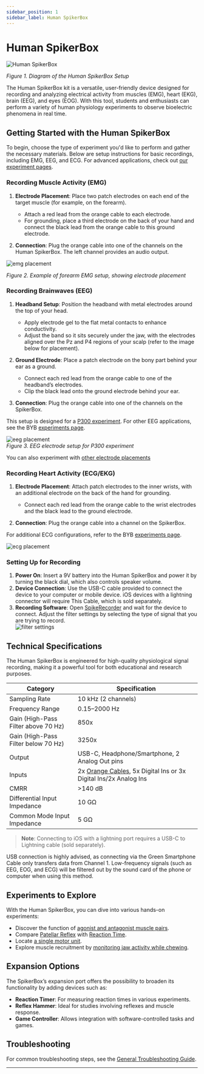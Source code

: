 ```yaml
---
sidebar_position: 1
sidebar_label: Human SpikerBox
---
```


# Human SpikerBox

![Human SpikerBox](./diagram.png)

*Figure 1. Diagram of the Human SpikerBox Setup*

The Human SpikerBox kit is a versatile, user-friendly device designed for recording and analyzing electrical activity from muscles (EMG), heart (EKG), brain (EEG), and eyes (EOG). With this tool, students and enthusiasts can perform a variety of human physiology experiments to observe bioelectric phenomena in real time.

## Getting Started with the Human SpikerBox ##

To begin, choose the type of experiment you'd like to perform and gather the necessary materials. Below are setup instructions for basic recordings, including EMG, EEG, and ECG. For advanced applications, check out [our experiment pages](#experiments).

### Recording Muscle Activity (EMG) ###

1. **Electrode Placement**: Place two patch electrodes on each end of the target muscle (for example, on the forearm).
   - Attach a red lead from the orange cable to each electrode.  
   - For grounding, place a third electrode on the back of your hand and connect the black lead from the orange cable to this ground electrode.
   
2. **Connection**: Plug the orange cable into one of the channels on the Human SpikerBox. The left channel provides an audio output.

![emg placement](./EMG_electrode_placement.png)

*Figure 2. Example of forearm EMG setup, showing electrode placement*

### Recording Brainwaves (EEG) ###

1. **Headband Setup**: Position the headband with metal electrodes around the top of your head.
   - Apply electrode gel to the flat metal contacts to enhance conductivity.  
   - Adjust the band so it sits securely under the jaw, with the electrodes aligned over the Pz and P4 regions of your scalp (refer to the image below for placement).
   
2. **Ground Electrode**: Place a patch electrode on the bony part behind your ear as a ground.
   - Connect each red lead from the orange cable to one of the headband’s electrodes.  
   - Clip the black lead onto the ground electrode behind your ear.
   
3. **Connection**: Plug the orange cable into one of the channels on the SpikerBox.

This setup is designed for a [P300 experiment](https://backyardbrains.com/experiments/p300). For other EEG applications, see the BYB [experiments page](#experiments).

![eeg placement](./EEG_placement.png)  
*Figure 3. EEG electrode setup for P300 experiment*

You can also experiment with [other electrode placements](https://en.wikipedia.org/wiki/10%E2%80%9320_system_(EEG))


### Recording Heart Activity (ECG/EKG) ###

1. **Electrode Placement**: Attach patch electrodes to the inner wrists, with an additional electrode on the back of the hand for grounding.
   - Connect each red lead from the orange cable to the wrist electrodes and the black lead to the ground electrode.
   
2. **Connection**: Plug the orange cable into a channel on the SpikerBox.

For additional ECG configurations, refer to the BYB [experiments page](#experiments).

![ecg placement](./EKG_placement.png)


### Setting Up for Recording ###

1. **Power On**: Insert a 9V battery into the Human SpikerBox and power it by turning the black dial, which also controls speaker volume.
2. **Device Connection**: Use the USB-C cable provided to connect the device to your computer or mobile device. iOS devices with a lightning connector will require This Cable, which is sold separately.
3. **Recording Software**: Open [SpikeRecorder](https://backyardbrains.com/products/spikerecorder) and wait for the device to connect. Adjust the filter settings by selecting the type of signal that you are trying to record.  
![filter settings](./filters.png)

## Technical Specifications ##

The Human SpikerBox is engineered for high-quality physiological signal recording, making it a powerful tool for both educational and research purposes.

| **Category** | **Specification** |
|--------------|--------------------|
| Sampling Rate | 10 kHz (2 channels) |
| Frequency Range | 0.15–2000 Hz |
| Gain (High-Pass Filter above 70 Hz) | 850x |
| Gain (High-Pass Filter below 70 Hz) | 3250x |
| Output | USB-C, Headphone/Smartphone, 2 Analog Out pins |
| Inputs | 2x [Orange Cables](https://backyardbrains.com/products/muscleElectrodeCable), 5x Digital Ins or 3x Digital Ins/2x Analog Ins |
| CMRR | >140 dB |
| Differential Input Impedance | 10 GΩ |
| Common Mode Input Impedance | 5 GΩ |

> **Note**: Connecting to iOS with a lightning port requires a USB-C to Lightning cable (sold separately).

USB connection is highly advised, as connecting via the Green Smartphone Cable only transfers data from Channel 1. Low-frequency signals (such as EEG, EOG, and ECG) will be filtered out by the sound card of the phone or computer when using this method.

## Experiments to Explore ##

With the Human SpikerBox, you can dive into various hands-on experiments:

- Discover the function of [agonist and antagonist muscle pairs](https://backyardbrains.com/experiments/musclespikerboxpro).
- Compare [Patellar Reflex](https://backyardbrains.com/experiments/Musclekneejerk) with [Reaction Time](https://backyardbrains.com/experiments/MusclReactionTime).
- Locate [a single motor unit](https://backyardbrains.com/experiments/MuscleSingleunit).
- Explore muscle recruitment by [monitoring jaw activity while chewing](https://backyardbrains.com/experiments/Musclechewing).

## Expansion Options ##

The SpikerBox’s expansion port offers the possibility to broaden its functionality by adding devices such as:

- **Reaction Timer**: For measuring reaction times in various experiments.
- **Reflex Hammer**: Ideal for studies involving reflexes and muscle response.
- **Game Controller**: Allows integration with software-controlled tasks and games.

## Troubleshooting ##

For common troubleshooting steps, see the [General Troubleshooting Guide](../../index.md#troubleshooting). 

---
